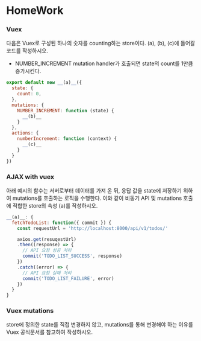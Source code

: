 # HomeWork

### Vuex
다음은 Vuex로 구성된 하나의 숫자를 counting하는 store이다.
(a), (b), (c)에 들어갈 코드를 작성하시오.
- NUMBER_INCREMENT mutation handler가 호출되면 state의 count를 1만큼 증가시킨다.

```javascript
export default new __(a)__({
  state: {
    count: 0,
  },
  mutations: {
    NUMBER_INCREMENT: function (state) {
      __(b)__
    }
  },
  actions: {
    numberIncrement: function (context) {
      __(c)__
    }
  }
})
```

### AJAX with vuex
아래 예시의 함수는 서버로부터 데이터를 가져 온 뒤, 응답 값을 state에 저장하기 위하여 mutations를 호출하는 로직을 수행한다.
이와 같이 비동기 API 및 mutations 호출에 적합한 store의 속성 (a)를 작성하시오.

```javascript
__(a)__: {
  fetchTodoList: function({ commit }) {
    const requestUrl = 'http://localhost:8000/api/v1/todos/'

    axios.get(resuqestUrl)
    .then((response) => {
      // API 요청 성공 처리
      commit('TODO_LIST_SUCCESS', response)
    })
    .catch((error) => {
      // API 요청 실패 처리
      commit('TODO_LIST_FAILURE', error)
    })
  }
}
```

### Vuex mutations
store에 정의한 state를 직접 변경하지 않고, mutations를 통해 변경해야 하는 이유를 Vuex 공식문서를 참고하여 작성하시오.